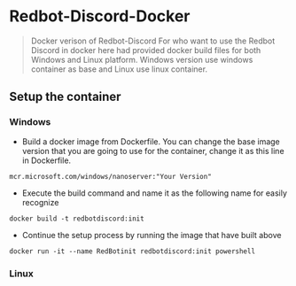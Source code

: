 # Redbot-Discord-Docker
>Docker verison of Redbot-Discord
>For who want to use the Redbot Discord in docker here had provided docker build files for both Windows and Linux platform. Windows version use windows container as base and Linux use linux container.

## Setup the container

### Windows
- Build a docker image from Dockerfile. You can change the base image version that you are going to use for the container, change it as this line in Dockerfile.
```
mcr.microsoft.com/windows/nanoserver:"Your Version"
```
- Execute the build command and name it as the following name for easily recognize 
```
docker build -t redbotdiscord:init
```
- Continue the setup process by running the image that have built above 
```
docker run -it --name RedBotinit redbotdiscord:init powershell
```

### Linux
